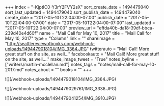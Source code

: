 +++
index = "-KjptIC0-Y3rY2FVY2sX"
sort_create_date = 1494479040
sort_last_updated = 1494479040
sort_publish_date = 1494479040
create_date = "2017-05-10T22:04:00-07:00"
publish_date = "2017-05-10T22:04:00-07:00"
date = "2017-05-10T22:04:00-07:00"
last_updated = "2017-05-10T22:04:00-07:00"
preview_url = "effda40b-da18-39df-bbca-239d40e4d60f"
name = "Mail Call for May 10, 2017"
title = "Mail Call for May 10, 2017"
type = "Column"
link = ""
shareimage = "http://seattlereviewofbooks.com/webhook-uploads/1494479018104/IMG_3364.JPG"
twitterauto = "Mail Call! More great stuff on the site, as well..."
facebookauto = "Mail Call! More great stuff on the site, as well...."
make_image_tweet = "True"
notes_byline = ["writers/martin-mcclellan.md"]
notes_tags = "notes/mail-call-for-may-10-2017.md"
notes_about = ""
books = ""
+++
<p class="image">![](/webhook-uploads/1494479018104/IMG_3364.JPG)</p>
<p class="image">![](/webhook-uploads/1494479029761/IMG_3338.JPG)</p>
<p class="image">![](/webhook-uploads/1494479041254/IMG_3910.JPG)</p>